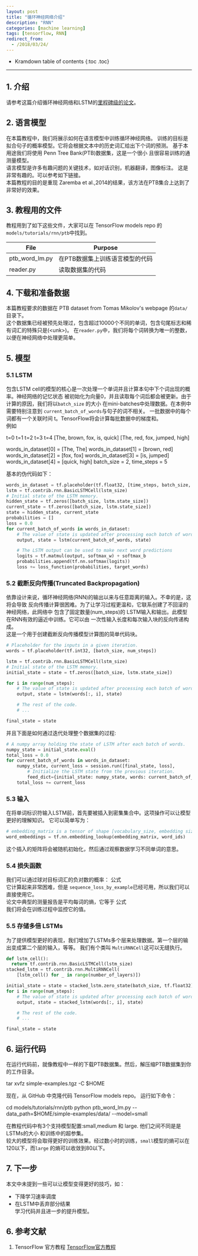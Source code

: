 ```yaml
---
layout: post
title: "循环神经网络介绍"
description: "RNN"
categories: [machine learning]
tags: [tensorflow, RNN]
redirect_from: 
  - /2018/03/24/
---  
```

* Kramdown table of contents
{:toc .toc}
---

## 1. 介绍
请参考这篇介绍循环神经网络和LSTM的[里程碑级的论文](https://www.tensorflow.org/tutorials/recurrent)。

## 2. 语言模型
在本篇教程中，我们将展示如何在语言模型中训练循环神经网络。
训练的目标是拟合句子的概率模型。它将会根据文本中的历史词汇给出下个词的预测。
基于本用途我们将使用 Penn Tree Bank(PTB)数据集，这是一个很小
且很容易训练的通测量模型。  
语言模型是许多有趣问题的关键技术，如对话识别，机器翻译，图像标注。
这是非常有趣的。可以参考如下链接。  
本篇教程的目的是重现 Zaremba et al.,2014的结果，该方法在PTB集合上达到了非常好的效果。  

## 3. 教程用的文件
教程用到了如下这些文件，大家可以在 TensorFlow models repo 的 `models/tutorials/rnn/ptb`中找到。  

| File  | Purpose |  
| ------------- | ------------- |  
| ptb_word_lm.py  | 在PTB数据集上训练语言模型的代码 |  
| reader.py  | 	读取数据集的代码  |  

## 4. 下载和准备数据  
本篇教程要求的数据在  PTB dataset from Tomas Mikolov's webpage 的`data/`目录下。  
这个数据集已经被预先处理过，包含超过10000个不同的单词，包含句尾标志和稀有词汇的特殊只是(\<unk>)。
在`reader.py`中，我们将每个词转换为唯一的整数，以便在神经网络中处理更简单。  


## 5. 模型  
### 5.1 LSTM  
包含LSTM cell的模型的核心是一次处理一个单词并且计算本句中下个词出现的概率。神经网络的记忆状态
被初始化为向量0，并且读取每个词后都会被更新。由于计算的原因，我们将以`batch_size` 的大小
在mini-batches中处理数据。在本例中需要特别注意到 `current_batch_of_words`与句子的词不相关。
一批数据中的每个词都有一个关联时间 t。TensorFlow将会计算每批数据中的梯度和。  
例如

>
 t=0  t=1    t=2  t=3     t=4
[The, brown, fox, is,     quick]
[The, red,   fox, jumped, high]

words_in_dataset[0] = [The, The]
words_in_dataset[1] = [brown, red]
words_in_dataset[2] = [fox, fox]
words_in_dataset[3] = [is, jumped]
words_in_dataset[4] = [quick, high]
batch_size = 2, time_steps = 5

基本的伪代码如下：
```python
words_in_dataset = tf.placeholder(tf.float32, [time_steps, batch_size, num_features])
lstm = tf.contrib.rnn.BasicLSTMCell(lstm_size)
# Initial state of the LSTM memory.
hidden_state = tf.zeros([batch_size, lstm.state_size])
current_state = tf.zeros([batch_size, lstm.state_size])
state = hidden_state, current_state
probabilities = []
loss = 0.0
for current_batch_of_words in words_in_dataset:
    # The value of state is updated after processing each batch of words.
    output, state = lstm(current_batch_of_words, state)

    # The LSTM output can be used to make next word predictions
    logits = tf.matmul(output, softmax_w) + softmax_b
    probabilities.append(tf.nn.softmax(logits))
    loss += loss_function(probabilities, target_words)
```

### 5.2 截断反向传播(Truncated Backpropagation)  
依靠设计来说，循环神经网络(RNN)的输出以来与任意距离的输入。不幸的是，这将会导致
反向传播计算很困难。为了让学习过程更温和，它联系创建了不回滚的神经网络，此网络中
包含了固定数量(num_steps)的 LSTM输入和输出。此模型在RNN有效的逼近中训练。它可以由
一次性输入长度和每次输入块的反向传递构成。  
这是一个用于创建截断反向传播模型计算图的简单代码块。  
```python  
# Placeholder for the inputs in a given iteration.
words = tf.placeholder(tf.int32, [batch_size, num_steps])

lstm = tf.contrib.rnn.BasicLSTMCell(lstm_size)
# Initial state of the LSTM memory.
initial_state = state = tf.zeros([batch_size, lstm.state_size])

for i in range(num_steps):
    # The value of state is updated after processing each batch of words.
    output, state = lstm(words[:, i], state)

    # The rest of the code.
    # ...

final_state = state
```
并且下面是如何通过迭代处理整个数据集的过程:

```python  
# A numpy array holding the state of LSTM after each batch of words.
numpy_state = initial_state.eval()
total_loss = 0.0
for current_batch_of_words in words_in_dataset:
    numpy_state, current_loss = session.run([final_state, loss],
        # Initialize the LSTM state from the previous iteration.
        feed_dict={initial_state: numpy_state, words: current_batch_of_words})
    total_loss += current_loss
```

### 5.3 输入  
在将单词标识符输入LSTM前，首先要被插入到密集集合中。这项操作可以让模型更好的理解知识。
它可以简单写为：
```python 
# embedding_matrix is a tensor of shape [vocabulary_size, embedding size]
word_embeddings = tf.nn.embedding_lookup(embedding_matrix, word_ids)
```
这个插入的矩阵将会被随机初始化，然后通过观察数据学习不同单词的意思。  

### 5.4 损失函数  
我们可以通过球对目标词汇的负对数的概率： 
公式  
它计算起来非常困难，但是 `sequence_loss_by_example`已经可用，所以我们可以直接使用它。  
论文中典型的测量报告是平均每词的熵，它等于
公式  
我们将会在训练过程中监控它的值。  

### 5.5 存储多倍 LSTMs
为了提供模型更好的表现，我们增加了LSTMs多个层来处理数据。第一个层的输出变成第二个层的输入，等等。
我们有个类叫 `MultiRNNCell`这可以无缝执行。  
```python 
def lstm_cell():
  return tf.contrib.rnn.BasicLSTMCell(lstm_size)
stacked_lstm = tf.contrib.rnn.MultiRNNCell(
    [lstm_cell() for _ in range(number_of_layers)])

initial_state = state = stacked_lstm.zero_state(batch_size, tf.float32)
for i in range(num_steps):
    # The value of state is updated after processing each batch of words.
    output, state = stacked_lstm(words[:, i], state)

    # The rest of the code.
    # ...

final_state = state
```

## 6. 运行代码  
在运行代码前，就像教程中一样的下载PTB数据集。然后，解压缩PTB数据集到你的工作目录。

>
tar xvfz simple-examples.tgz -C $HOME

现在，从 GitHub 中克隆代码 TensorFlow models repo。 运行如下命令：

>
cd models/tutorials/rnn/ptb
python ptb_word_lm.py --data_path=$HOME/simple-examples/data/ --model=small

在教程代码中有3个支持模型配置:small,medium 和 large. 他们之间不同是是 LSTMs的大小
和训练中的超参集。  
较大的模型将会取得更好的训练效果。经过数小时的训练，`small`模型的熵可以在120以下，而`large`
的熵可以收敛到80以下。

## 7. 下一步  
本文中未提到一些可以让模型变得更好的技巧，如：
* 下降学习速率调度
* 在LSTM中丢弃部分结果  
学习代码并且进一步的提升模型。  
 


## 6. 参考文献
1.  TensorFlow 官方教程      [TensorFlow官方教程](https://www.tensorflow.org/tutorials/image_retraining)
